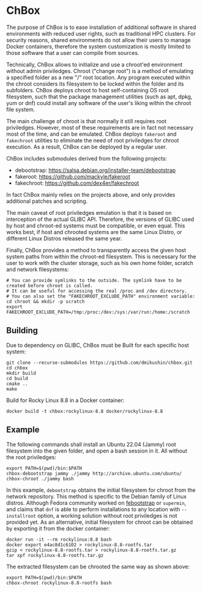 # ChBox

The purpose of ChBox is to ease installation of additional software in shared environments
with reduced user rights, such as traditional HPC clusters. For security reasons, shared
environments do not allow their users to manage Docker containers, therefore the system
customization is mostly limited to those software that a user can compile from sources.

Technically, ChBox allows to initialize and use a chroot'ed environment without admin
priviledges. Chroot ("change root") is a method of emulating a specified folder as a new
"/" root location. Any program executed within the chroot considers its filesystem to be
locked within the folder and its subfolders. ChBox deploys chroot to host self-containing
OS root filesystem, such that the package management utilities (such as apt, dpkg, yum or dnf)
could install any software of the user's liking within the chroot file system.

The main challenge of chroot is that normally it still requires root priviledges. However,
most of these requirements are in fact not necessary most of the time, and can be emulated.
ChBox deploys `fakeroot` and `fakechroot` utilities to eliminate the need of root priviledges
for chroot execution. As a result, ChBox can be deployed by a regular user.

ChBox includes submodules derived from the following projects:

* debootstrap: https://salsa.debian.org/installer-team/debootstrap
* fakeroot: https://github.com/mackyle/fakeroot
* fakechroot: https://github.com/dex4er/fakechroot

In fact ChBox mainly relies on the projects above, and only provides additional patches and scripting.

The main caveat of root priviledges emulation is that it is based on interception of the
actual GLIBC API. Therefore, the versions of GLIBC used by host and chroot-ed systems must be
compatible, or even equal. This works best, if host and chrooted systems are the same Linux Distro,
or different Linux Distros released the same year.

Finally, ChBox provides a method to transparently access the given host system paths from within
the chroot-ed filesystem. This is necessary for the user to work with the cluster storage, such as
his own home folder, scratch and network filesystems:

```
# You can provide symlinks to the outside. The symlink have to be created before chroot is called.
# It can be useful for accessing the real /proc and /dev directory.
# You can also set the "FAKECHROOT_EXCLUDE_PATH" environment variable:
cd chroot && mkdir -p scratch
export FAKECHROOT_EXCLUDE_PATH=/tmp:/proc:/dev:/sys:/var/run:/home:/scratch
```

## Building

Due to dependency on GLIBC, ChBox must be Built for each specific host system:

```
git clone --recurse-submodules https://github.com/dmikushin/chbox.git
cd chbox
mkdir build
cd build
cmake ..
make
```

Build for Rocky Linux 8.8 in a Docker container:

```
docker build -t chbox:rockylinux-8.8 docker/rockylinux-8.8
```

## Example

The following commands shall install an Ubuntu 22.04 (Jammy) root filesystem into the given folder, and open a bash session in it. All without the root priviledges:

```
export PATH=$(pwd)/bin:$PATH
chbox-debootstrap jammy ./jammy http://archive.ubuntu.com/ubuntu/
chbox-chroot ./jammy bash
```

In this example, `debootstrap` obtains the initial filesystem for chroot from the network repository.
This method is specific to the Debian family of Linux distros. Although Fedora community worked on
[febootstrap](https://github.com/libguestfs/febootstrap) or `supermin`, and claims that `dnf` is able
to perform installations to any location with `--installroot` option, a working solution without root
priviledges is not provided yet. As an alternative, initial filesystem for chroot can be obtained by
exporting it from the docker container:

```
docker run -it --rm rockylinux:8.8 bash
docker export e4ac8d1c6102 > rockylinux-8.8-rootfs.tar
gzip < rockylinux-8.8-rootfs.tar > rockylinux-8.8-rootfs.tar.gz
tar xpf rockylinux-8.8-rootfs.tar.gz
```

The extracted filesystem can be chrooted the same way as shown above:

```
export PATH=$(pwd)/bin:$PATH
chbox-chroot rockylinux-8.8-rootfs bash
```

